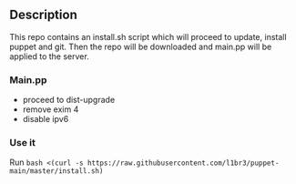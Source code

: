 ## Description
This repo contains an install.sh script which will proceed to update, install puppet and git.
Then the repo will be downloaded and main.pp will be applied to the server.

### Main.pp
- proceed to dist-upgrade
- remove exim 4
- disable ipv6

### Use it
Run `bash <(curl -s https://raw.githubusercontent.com/l1br3/puppet-main/master/install.sh)`
